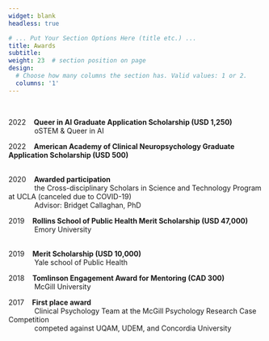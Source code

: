 ```yaml
---
widget: blank
headless: true

# ... Put Your Section Options Here (title etc.) ...
title: Awards
subtitle:
weight: 23  # section position on page
design:
  # Choose how many columns the section has. Valid values: 1 or 2.
  columns: '1'
---
```

<br/>
<p>2022&nbsp;&nbsp;&nbsp;&nbsp;<b>Queer in AI Graduate Application Scholarship (USD 1,250)</b><br/>
  &nbsp;&nbsp;&nbsp;&nbsp;&nbsp;&nbsp;&nbsp;&nbsp;&nbsp;&nbsp;&nbsp;&nbsp;&nbsp;oSTEM & Queer in AI
</p>

<p>2022&nbsp;&nbsp;&nbsp;&nbsp;<b>American Academy of Clinical Neuropsychology Graduate Application Scholarship (USD 500)</b><br/>
  &nbsp;&nbsp;&nbsp;&nbsp;&nbsp;&nbsp;&nbsp;&nbsp;&nbsp;&nbsp;&nbsp;&nbsp;&nbsp;
</p>

<p>2020&nbsp;&nbsp;&nbsp;&nbsp;<b>Awarded participation </b><br/>
  &nbsp;&nbsp;&nbsp;&nbsp;&nbsp;&nbsp;&nbsp;&nbsp;&nbsp;&nbsp;&nbsp;&nbsp;&nbsp;the Cross-disciplinary Scholars in Science and Technology Program at UCLA (canceled due to COVID-19)</b><br/>
  &nbsp;&nbsp;&nbsp;&nbsp;&nbsp;&nbsp;&nbsp;&nbsp;&nbsp;&nbsp;&nbsp;&nbsp;&nbsp;Advisor: Bridget Callaghan, PhD
</p>

<p>2019&nbsp;&nbsp;&nbsp;&nbsp;<b>Rollins School of Public Health Merit Scholarship (USD 47,000) </b><br/>
  &nbsp;&nbsp;&nbsp;&nbsp;&nbsp;&nbsp;&nbsp;&nbsp;&nbsp;&nbsp;&nbsp;&nbsp;&nbsp;Emory University</b><br/>
  &nbsp;&nbsp;&nbsp;&nbsp;&nbsp;&nbsp;&nbsp;&nbsp;&nbsp;&nbsp;&nbsp;&nbsp;&nbsp;
</p>

<p>2019&nbsp;&nbsp;&nbsp;&nbsp;<b>Merit Scholarship (USD 10,000) </b><br/>
  &nbsp;&nbsp;&nbsp;&nbsp;&nbsp;&nbsp;&nbsp;&nbsp;&nbsp;&nbsp;&nbsp;&nbsp;&nbsp;Yale school of Public Health</p>

<p>2018&nbsp;&nbsp;&nbsp;&nbsp;<b>Tomlinson Engagement Award for Mentoring (CAD 300)</b><br/>
  &nbsp;&nbsp;&nbsp;&nbsp;&nbsp;&nbsp;&nbsp;&nbsp;&nbsp;&nbsp;&nbsp;&nbsp;&nbsp;McGill University</p>

<p>2017&nbsp;&nbsp;&nbsp;&nbsp;<b>First place award</b><br/>
  &nbsp;&nbsp;&nbsp;&nbsp;&nbsp;&nbsp;&nbsp;&nbsp;&nbsp;&nbsp;&nbsp;&nbsp;&nbsp;Clinical Psychology Team at the McGill Psychology Research Case Competition</b><br/>
  &nbsp;&nbsp;&nbsp;&nbsp;&nbsp;&nbsp;&nbsp;&nbsp;&nbsp;&nbsp;&nbsp;&nbsp;&nbsp;competed against UQAM, UDEM, and Concordia University
</p>
